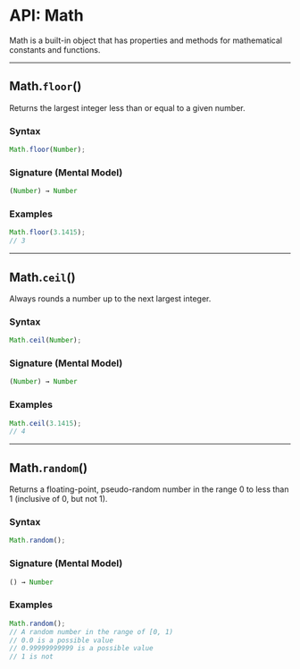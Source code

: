 # API: Math
Math is a built-in object that has properties and methods for mathematical constants and functions.

-----
## Math.`floor`()
Returns the largest integer less than or equal to a given number.
### Syntax
```js
Math.floor(Number);
```

### Signature (Mental Model)
```js
(Number) → Number
```

### Examples
```js
Math.floor(3.1415);
// 3
```

-----
## Math.`ceil`()
Always rounds a number up to the next largest integer.
### Syntax
```js
Math.ceil(Number);
```

### Signature (Mental Model)
```js
(Number) → Number
```

### Examples
```js
Math.ceil(3.1415);
// 4
```

-----
## Math.`random`()
Returns a floating-point, pseudo-random number in the range 0 to less than 1 (inclusive of 0, but not 1).
### Syntax
```js
Math.random();
```

### Signature (Mental Model)
```js
() → Number
```

### Examples
```js
Math.random();
// A random number in the range of [0, 1)
// 0.0 is a possible value
// 0.99999999999 is a possible value
// 1 is not
```
